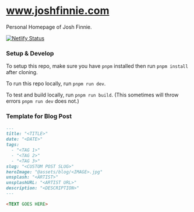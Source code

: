 # www.joshfinnie.com

Personal Homepage of Josh Finnie.

[![Netlify Status](https://api.netlify.com/api/v1/badges/0b679cee-412d-4608-b2ad-f132f2e5d7ad/deploy-status)](https://app.netlify.com/sites/awesome-tereshkova-b52194/deploys)

### Setup & Develop

To setup this repo, make sure you have `pnpm` installed then run `pnpm install` after cloning.

To run this repo locally, run `pnpm run dev`.

To test and build locally, run `pnpm run build`. (This sometimes will throw errors `pnpm run dev` does not.)

### Template for Blog Post

```markdown
---
title: "<TITLE>"
date: "<DATE>"
tags:
  - "<TAG 1>"
  - "<TAG 2>"
  - "<TAG 3>"
slug: "<CUSTOM POST SLUG>"
heroImage: "@assets/blog/<IMAGE>.jpg"
unsplash: "<ARTIST>"
unsplashURL: "<ARTIST URL>"
description: "<DESCRIPTION>"
---

<TEXT GOES HERE>
```
